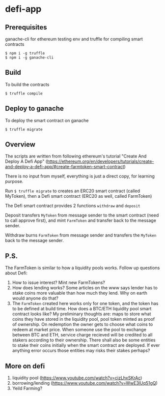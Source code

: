 # defi-app

## Prerequisites

ganache-cli for ethereum testing env and truffle for compiling smart contracts
```
$ npm i -g truffle
$ npm i -g ganache-cli
```

## Build

To build the contracts

```
$ truffle compile
```

## Deploy to ganache

To deploy the smart contract on ganache

```
$ truffle migrate
```

## Overview
The scripts are written from following ethereum's tutorial "Create And Deploy A Defi App" (https://ethereum.org/en/developers/tutorials/create-and-deploy-a-defi-app/#create-farmtoken-smart-contract)

There is no input from myself, everything is just a direct copy, for learning purpose.

Run `$ truffle migrate` to creates an ERC20 smart contract (called MyToken), then a Defi smart contract (ERC20 as well, called FarmToken)

The Defi smart contract provides 2 functions `withdraw` and `deposit`

Deposit transfers `MyToken` from message sender to the smart contract (need to call approve first), and mint `FarmToken` and transfer back to the message sender.

Withdraw burns `FarmToken` from message sender and transfers the `MyToken` back to the message sender.

## P.S.
The FarmToken is similar to how a liquidity pools works. Follow up questions about Defi:

1. How to issue interest? Mint new FarmTokens?
2. How does lending works? Some articles on the www says lender has to stake coins more valuable than how much they lend. Why on earth would anyone do that? 
3. The `FarmToken` created here works only for one token, and the token has to be defined at build time. How does a BTC/ETH liquidity pool smart contract looks like? My preliminary thoughts are: maps to store what coins they have stored in the liquidity pool, pool token minted as proof of ownership. On redemption the owner gets to choose what coins to redeem at market price. When someone use the pool to exchange between BTC and ETH, service charge recieved will be credited to all stakers according to their ownership. There shall also be some entities to stake their coins initially when the smart contract are deployed. If ever anything error occurs those entities may risks their stakes perhaps?

## More on defi

1. liquidity pool (https://www.youtube.com/watch?v=cizLhxSKrAc)
2. borrowing/lending (https://www.youtube.com/watch?v=WwE3lUq51gQ)
3. Yeild Farming?

